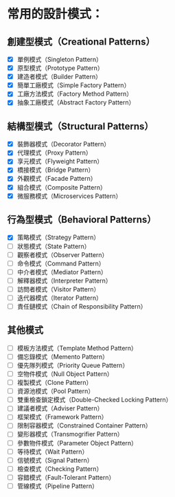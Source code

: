 # 常用的設計模式：
## 創建型模式（Creational Patterns）
- [X] 單例模式（Singleton Pattern）
- [X] 原型模式（Prototype Pattern）
- [X] 建造者模式（Builder Pattern）
- [X] 簡單工廠模式（Simple Factory Pattern）
- [X] 工廠方法模式（Factory Method Pattern）
- [X] 抽象工廠模式（Abstract Factory Pattern）

## 結構型模式（Structural Patterns）
- [X] 裝飾器模式（Decorator Pattern）
- [X] 代理模式（Proxy Pattern）
- [X] 享元模式（Flyweight Pattern）
- [X] 橋接模式（Bridge Pattern）
- [X] 外觀模式（Facade Pattern）
- [X] 組合模式（Composite Pattern）
- [X] 微服務模式（Microservices Pattern）

## 行為型模式（Behavioral Patterns）
- [X] 策略模式（Strategy Pattern）
- [ ] 狀態模式（State Pattern）
- [ ] 觀察者模式（Observer Pattern）
- [ ] 命令模式（Command Pattern）
- [ ] 中介者模式（Mediator Pattern）
- [ ] 解釋器模式（Interpreter Pattern）
- [ ] 訪問者模式（Visitor Pattern）
- [ ] 迭代器模式（Iterator Pattern）
- [ ] 責任鏈模式（Chain of Responsibility Pattern）

## 其他模式
- [ ] 模板方法模式（Template Method Pattern）
- [ ] 備忘錄模式（Memento Pattern）
- [ ] 優先隊列模式（Priority Queue Pattern）
- [ ] 空物件模式（Null Object Pattern）
- [ ] 複製模式（Clone Pattern）
- [ ] 資源池模式（Pool Pattern）
- [ ] 雙重檢查鎖定模式（Double-Checked Locking Pattern）
- [ ] 建議者模式（Adviser Pattern）
- [ ] 框架模式（Framework Pattern）
- [ ] 限制容器模式（Constrained Container Pattern）
- [ ] 變形器模式（Transmogrifier Pattern）
- [ ] 參數物件模式（Parameter Object Pattern）
- [ ] 等待模式（Wait Pattern）
- [ ] 信號模式（Signal Pattern）
- [ ] 檢查模式（Checking Pattern）
- [ ] 容錯模式（Fault-Tolerant Pattern）
- [ ] 管線模式（Pipeline Pattern）